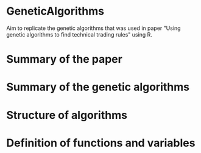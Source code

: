 # GeneticAlgorithms
Aim to replicate the genetic algorithms that was used in paper "Using genetic algorithms to find technical trading rules" using R. 

# Summary of the paper

# Summary of the genetic algorithms

# Structure of algorithms

# Definition of functions and variables

# 
